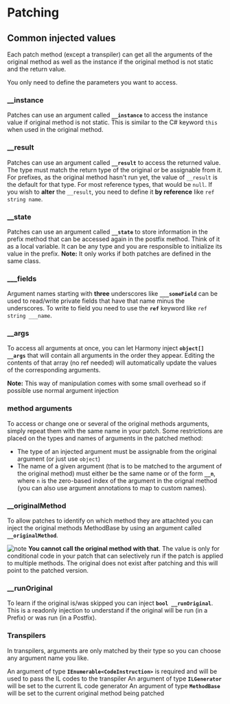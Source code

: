 # Patching

## Common injected values

Each patch method (except a transpiler) can get all the arguments of the original method as well as the instance if the original method is not static and the return value.  

You only need to define the parameters you want to access.

### __instance

Patches can use an argument called **`__instance`** to access the instance value if original method is not static. This is similar to the C# keyword `this` when used in the original method.

### __result

Patches can use an argument called **`__result`** to access the returned value. The type must match the return type of the original or be assignable from it. For prefixes, as the original method hasn't run yet, the value of `__result` is the default for that type. For most reference types, that would be `null`. If you wish to **alter** the `__result`, you need to define it **by reference** like `ref string name`.

### __state

Patches can use an argument called **`__state`** to store information in the prefix method that can be accessed again in the postfix method. Think of it as a local variable. It can be any type and you are responsible to initialize its value in the prefix. **Note:** It only works if both patches are defined in the same class.

### ___fields

Argument names starting with **three** underscores like **`___someField`** can be used to read/write private fields that have that name minus the underscores. To write to field you need to use the **`ref`** keyword like `ref string ___name`.

### __args

To access all arguments at once, you can let Harmony inject **`object[] __args`** that will contain all arguments in the order they appear. Editing the contents of that array (no ref needed) will automatically update the values of the corresponding arguments.  

**Note:** This way of manipulation comes with some small overhead so if possible use normal argument injection

### method arguments

To access or change one or several of the original methods arguments, simply repeat them with the same name in your patch. Some restrictions are placed on the types and names of arguments in the patched method:

- The type of an injected argument must be assignable from the original argument (or just use `object`)
- The name of a given argument (that is to be matched to the argument of the original method) must either be the same name or of the form **`__n`**, where `n` is the zero-based index of the argument in the orignal method (you can also use argument annotations to map to custom names).

### __originalMethod

To allow patches to identify on which method they are attachted you can inject the original methods MethodBase by using an argument called **`__originalMethod`**.

![note] **You cannot call the original method with that**. The value is only for conditional code in your patch that can selectively run if the patch is applied to multiple methods. The original does not exist after patching and this will point to the patched version.

### __runOriginal

To learn if the original is/was skipped you can inject **`bool __runOriginal`**. This is a readonly injection to understand if the original will be run (in a Prefix) or was run (in a Postfix).

### Transpilers

In transpilers, arguments are only matched by their type so you can choose any argument name you like.

An argument of type **`IEnumerable<CodeInstruction>`** is required and will be used to pass the IL codes to the transpiler
An argument of type **`ILGenerator`** will be set to the current IL code generator
An argument of type **`MethodBase`** will be set to the current original method being patched

[note]: https://raw.githubusercontent.com/pardeike/Harmony/master/Harmony/Documentation/images/note.png
